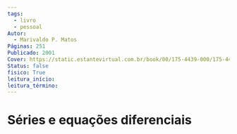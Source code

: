 ```yaml
---
tags:
  - livro
  - pessoal
Autor:
  - Marivaldo P. Matos
Páginas: 251
Publicado: 2001
Cover: https://static.estantevirtual.com.br/book/00/175-4439-000/175-4439-000_detail1.png?ts=1710387552999&ims=220x330
Status: false
fisico: True
leitura_início:
leitura_término:
---
```


# Séries e equações diferenciais